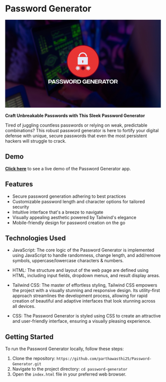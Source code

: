 # Password Generator

[![Password Generator](https://raw.githubusercontent.com/harsh98trivedi/Password-Generator/master/meta.jpg)](https://harsh98trivedi.github.io/Password-Generator)

**Craft Unbreakable Passwords with This Sleek Password Generator**

Tired of juggling countless passwords or relying on weak, predictable combinations? This robust password generator is here to fortify your digital defense with unique, secure passwords that even the most persistent hackers will struggle to crack.

## Demo

[**Click here**]() to see a live demo of the Password Generator app.

## Features

* Secure password generation adhering to best practices
* Customizable password length and character options for tailored security
* Intuitive interface that's a breeze to navigate
* Visually appealing aesthetic powered by Tailwind's elegance
* Mobile-friendly design for password creation on the go

## Technologies Used

- JavaScript: The core logic of the Password Generator is implemented using JavaScript to handle randomness, change length, and add/remove symbols, uppercase/lowercase characters & numbers.

- HTML: The structure and layout of the web page are defined using HTML, including input fields, dropdown menus, and result display areas.

- Tailwind CSS: The master of effortless styling, Tailwind CSS empowers the project with a visually stunning and responsive design. Its utility-first approach streamlines the development process, allowing for rapid creation of beautiful and adaptive interfaces that look stunning across all devices.

- CSS: The Password Generator is styled using CSS to create an attractive and user-friendly interface, ensuring a visually pleasing experience.

## Getting Started

To run the Password Generator locally, follow these steps:

1. Clone the repository: `https://github.com/parthawasthi25/Password-Generator.git`
2. Navigate to the project directory: `cd password-generator`
3. Open the `index.html` file in your preferred web browser.
